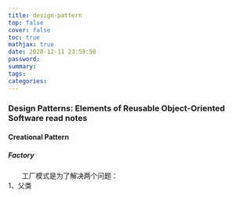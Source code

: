 ```yaml
---
title: design-pattern
top: false
cover: false
toc: true
mathjax: true
date: 2020-12-11 23:59:50
password:
summary:
tags:
categories:
---
```

### Design Patterns: Elements of Reusable Object-Oriented Software read notes

#### Creational Pattern
##### Factory
<!--more-->
&emsp;&emsp;工厂模式是为了解决两个问题：  
1、父类
